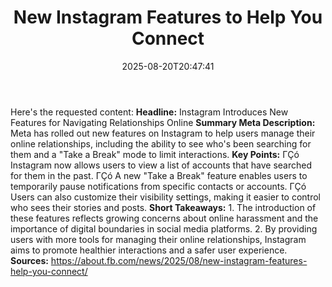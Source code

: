 ﻿---
title: "New Instagram Features to Help You Connect"
date: "2025-08-20T20:47:41"
category: "Markets"
summary: ""
slug: "new instagram features to help you connect"
source_urls:
  - "https://about.fb.com/news/2025/08/new-instagram-features-help-you-connect/"
seo:
  title: "New Instagram Features to Help You Connect | Hash n Hedge"
  description: ""
  keywords: ["news", "markets", "brief"]
---
Here's the requested content:  **Headline:**  Instagram Introduces New Features for Navigating Relationships Online  **Summary Meta Description:**  Meta has rolled out new features on Instagram to help users manage their online relationships, including the ability to see who's been searching for them and a "Take a Break" mode to limit interactions.  **Key Points:**  ΓÇó Instagram now allows users to view a list of accounts that have searched for them in the past. ΓÇó A new "Take a Break" feature enables users to temporarily pause notifications from specific contacts or accounts. ΓÇó Users can also customize their visibility settings, making it easier to control who sees their stories and posts.  **Short Takeaways:**  1. The introduction of these features reflects growing concerns about online harassment and the importance of digital boundaries in social media platforms. 2. By providing users with more tools for managing their online relationships, Instagram aims to promote healthier interactions and a safer user experience.  **Sources:**  https://about.fb.com/news/2025/08/new-instagram-features-help-you-connect/ 
